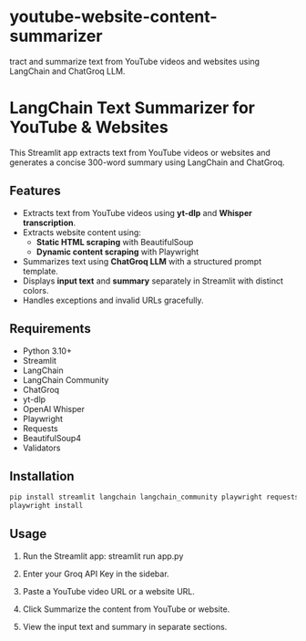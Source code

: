 # youtube-website-content-summarizer
tract and summarize text from YouTube videos and websites using LangChain and ChatGroq LLM.
# LangChain Text Summarizer for YouTube & Websites

This Streamlit app extracts text from YouTube videos or websites and generates a concise 300-word summary using LangChain and ChatGroq.

## Features

- Extracts text from YouTube videos using **yt-dlp** and **Whisper transcription**.
- Extracts website content using:
  - **Static HTML scraping** with BeautifulSoup
  - **Dynamic content scraping** with Playwright
- Summarizes text using **ChatGroq LLM** with a structured prompt template.
- Displays **input text** and **summary** separately in Streamlit with distinct colors.
- Handles exceptions and invalid URLs gracefully.

## Requirements

- Python 3.10+
- Streamlit
- LangChain
- LangChain Community
- ChatGroq
- yt-dlp
- OpenAI Whisper
- Playwright
- Requests
- BeautifulSoup4
- Validators

## Installation

```bash
pip install streamlit langchain langchain_community playwright requests beautifulsoup4 validators
playwright install 
```

## Usage

1. Run the Streamlit app:
        streamlit run app.py

2. Enter your Groq API Key in the sidebar.

3. Paste a YouTube video URL or a website URL.

4. Click Summarize the content from YouTube or website.

5. View the input text and summary in separate sections.
